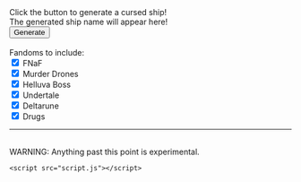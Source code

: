 <html lang="en">

<head>
    <meta charset="UTF-8">
    <meta name="viewport" content="width=device-width, 
                 initial-scale=1.0">
</head>

<body>
    <section>
    <label id="labelWithHTML">Click the button to generate a cursed ship!          </label>
    <br>
    <label id="label2">The generated ship name will appear here!          </label>
    <br>
    <button onclick="changeTextWithHTML()">Generate</button>
    <br>
    </section>
    <br>
    <label id="exclusion">Fandoms to include:</label>
    <br>
    <input type="checkbox" id="fnaf-checkbox" name="fnaf" checked/>
    <label for="fnaf-checkbox">FNaF</label>
    <br>
    <input type="checkbox" id="md-checkbox" name="murder-drones" checked/>
    <label for="md-checkbox">Murder Drones</label>
    <br>
    <input type="checkbox" id="hb-checkbox" name="hb" checked/>
    <label for="hb-checkbox">Helluva Boss</label>
    <br>
    <input type="checkbox" id="ut-checkbox" name="ut" checked/>
    <label for="ut-checkbox">Undertale</label>
    <br>
    <input type="checkbox" id="dr-checkbox" name="dr" checked/>
    <label for="dr-checkbox">Deltarune</label>
    <br>
    <input type="checkbox" id="drugs-checkbox" name="drugs" checked/>
    <label for="drugs-checkbox">Drugs</label>
    <br>
    <hr>
    <br>
    <label id="warning">WARNING: Anything past this point is experimental.</label>
    <br>

    <script src="script.js"></script>
</body>

</html>
